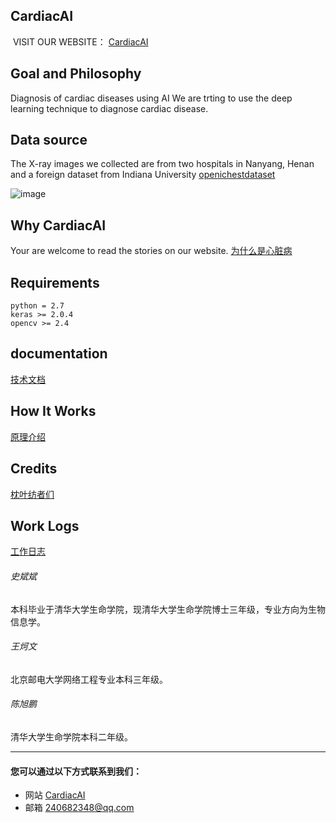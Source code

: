 
## CardiacAI
  VISIT OUR WEBSITE：
  [CardiacAI](http://cardiacai.cn)

## Goal and Philosophy

  Diagnosis of cardiac diseases using AI
  We are trting to use the deep learning technique to diagnose cardiac disease.

## Data source

  The X-ray images we collected are from two hospitals in Nanyang, Henan and a foreign dataset from Indiana University
  [openichestdataset](https://openi.nlm.nih.gov/gridquery.php?q=&coll=cxr)

![image](https://github.com/cardiacai/cardiacai/raw/master/images/%E5%9B%BE%E7%89%87%E9%A2%84%E5%A4%84%E7%90%86%E6%B5%81%E7%A8%8B.png)
  

## Why CardiacAI
  Your are welcome to read the stories on our website.
  [为什么是心脏病](http://www.cardiacai.cn/why)
  

## Requirements

   ```python = 2.7```
   <br>```keras >= 2.0.4```
   <br>```opencv >= 2.4```

## documentation
  [技术文档](http://www.cardiacai.cn/techlog)
## How It Works
  [原理介绍](http://www.cardiacai.cn/dlmodel)
## Credits 
  [枕叶纺者们](http://www.cardiacai.cn/aboutus)
## Work Logs
  [工作日志](http://www.cardiacai.cn/worklog)


###### 史斌斌
   本科毕业于清华大学生命学院，现清华大学生命学院博士三年级，专业方向为生物信息学。
###### 王炣文
   北京邮电大学网络工程专业本科三年级。
###### 陈旭鹏
   清华大学生命学院本科二年级。



---

#### 您可以通过以下方式联系到我们：
- 网站 [CardiacAI](http://cardiacai.cn)
- 邮箱 240682348@qq.com

